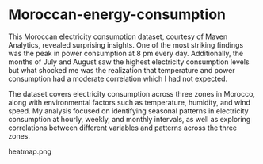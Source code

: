 # Moroccan-energy-consumption

This Moroccan electricity consumption dataset, courtesy of Maven Analytics, revealed surprising insights. One of the most striking findings was the peak in power consumption at 8 pm every day. Additionally, the months of July and August saw the highest electricity consumption levels but what shocked me was the realization that temperature and power consumption had a moderate correlation which I had not expected. 

The dataset covers electricity consumption across three zones in Morocco, along with environmental factors such as temperature, humidity, and wind speed. My analysis focused on identifying seasonal patterns in electricity consumption at hourly, weekly, and monthly intervals, as well as exploring correlations between different variables and patterns across the three zones.

heatmap.png
